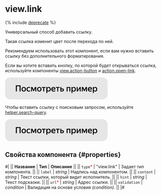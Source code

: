 # view.link

{% include [deprecate](../../_includes/deprecate.md) %}

Универсальный способ добавить ссылку.

Такая ссылка изменит цвет после перехода по ней.

Рекомендуем использовать этот компонент, если вам нужно вставить ссылку без дополнительного форматирования.

Если вы хотите вставить кнопку, по которой будет открываться ссылка, используйте компоненты [view.action-button](view.action-button.md) и [action.open-link](action.open-link.md).

[![Посмотреть пример в песочнице](../_images/buttons/view-example.svg)](https://ya.cc/t/nlgFBo-b3tz2BX)

Чтобы вставить ссылку с поисковым запросом, используйте [helper.search-query](helper.search-query.md).

[![Посмотреть пример в песочнице](../_images/buttons/view-example.svg)](https://ya.cc/t/gIsoTol83tz2S8)

## Свойства компонента {#properties}

#|
|| **Название** | **Тип** | **Описание** ||
|| `type`<span style="color: red">\*</span> | "view.link" | Задает тип компонента. ||
|| `label` | _string_ | Надпись над компонентом. ||
|| `content` | _string_ | Текст ссылки, который видит исполнитель. ||
|| `hint` | _string_ | Текст подсказки. ||
|| `url`<span style="color: red">\*</span> | _string_ | Адрес ссылки. ||
|| `validation` | _condition_ | Валидация на основе условия _(condition)_. ||
|#
